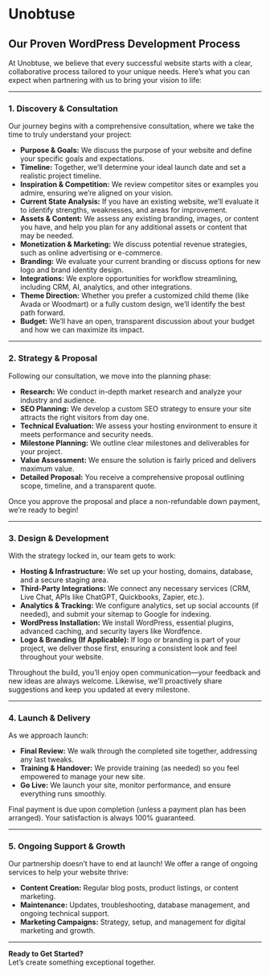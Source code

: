 # Unobtuse

## Our Proven WordPress Development Process

At Unobtuse, we believe that every successful website starts with a clear, collaborative process tailored to your unique needs. Here’s what you can expect when partnering with us to bring your vision to life:

---

### 1. Discovery & Consultation

Our journey begins with a comprehensive consultation, where we take the time to truly understand your project:

- **Purpose & Goals:** We discuss the purpose of your website and define your specific goals and expectations.
- **Timeline:** Together, we’ll determine your ideal launch date and set a realistic project timeline.
- **Inspiration & Competition:** We review competitor sites or examples you admire, ensuring we’re aligned on your vision.
- **Current State Analysis:** If you have an existing website, we’ll evaluate it to identify strengths, weaknesses, and areas for improvement.
- **Assets & Content:** We assess any existing branding, images, or content you have, and help you plan for any additional assets or content that may be needed.
- **Monetization & Marketing:** We discuss potential revenue strategies, such as online advertising or e-commerce.
- **Branding:** We evaluate your current branding or discuss options for new logo and brand identity design.
- **Integrations:** We explore opportunities for workflow streamlining, including CRM, AI, analytics, and other integrations.
- **Theme Direction:** Whether you prefer a customized child theme (like Avada or Woodmart) or a fully custom design, we’ll identify the best path forward.
- **Budget:** We’ll have an open, transparent discussion about your budget and how we can maximize its impact.

---

### 2. Strategy & Proposal

Following our consultation, we move into the planning phase:

- **Research:** We conduct in-depth market research and analyze your industry and audience.
- **SEO Planning:** We develop a custom SEO strategy to ensure your site attracts the right visitors from day one.
- **Technical Evaluation:** We assess your hosting environment to ensure it meets performance and security needs.
- **Milestone Planning:** We outline clear milestones and deliverables for your project.
- **Value Assessment:** We ensure the solution is fairly priced and delivers maximum value.
- **Detailed Proposal:** You receive a comprehensive proposal outlining scope, timeline, and a transparent quote.

Once you approve the proposal and place a non-refundable down payment, we’re ready to begin!

---

### 3. Design & Development

With the strategy locked in, our team gets to work:

- **Hosting & Infrastructure:** We set up your hosting, domains, database, and a secure staging area.
- **Third-Party Integrations:** We connect any necessary services (CRM, Live Chat, APIs like ChatGPT, Quickbooks, Zapier, etc.).
- **Analytics & Tracking:** We configure analytics, set up social accounts (if needed), and submit your sitemap to Google for indexing.
- **WordPress Installation:** We install WordPress, essential plugins, advanced caching, and security layers like Wordfence.
- **Logo & Branding (If Applicable):** If logo or branding is part of your project, we deliver those first, ensuring a consistent look and feel throughout your website.

Throughout the build, you’ll enjoy open communication—your feedback and new ideas are always welcome. Likewise, we’ll proactively share suggestions and keep you updated at every milestone.

---

### 4. Launch & Delivery

As we approach launch:

- **Final Review:** We walk through the completed site together, addressing any last tweaks.
- **Training & Handover:** We provide training (as needed) so you feel empowered to manage your new site.
- **Go Live:** We launch your site, monitor performance, and ensure everything runs smoothly.

Final payment is due upon completion (unless a payment plan has been arranged). Your satisfaction is always 100% guaranteed.

---

### 5. Ongoing Support & Growth

Our partnership doesn’t have to end at launch! We offer a range of ongoing services to help your website thrive:

- **Content Creation:** Regular blog posts, product listings, or content marketing.
- **Maintenance:** Updates, troubleshooting, database management, and ongoing technical support.
- **Marketing Campaigns:** Strategy, setup, and management for digital marketing and growth.

---

**Ready to Get Started?**  
Let’s create something exceptional together.
